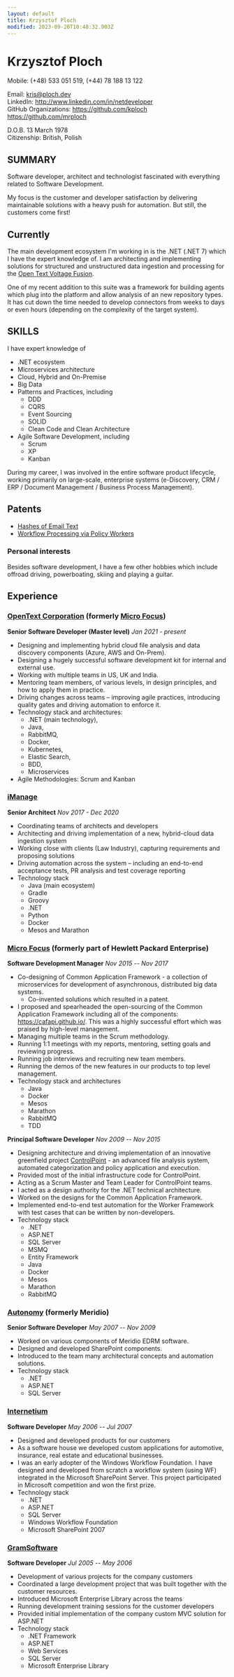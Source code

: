 ```yaml
---
layout: default
title: Krzysztof Ploch
modified: 2023-09-20T10:48:32.903Z
---
```


# Krzysztof Ploch

Mobile: (+48) 533 051 519, (+44) 78 188 13 122

Email: <kris@ploch.dev><br/>
LinkedIn: <http://www.linkedin.com/in/netdeveloper><br/>
GitHub Organizations:
<https://github.com/kploch>
<https://github.com/mrploch>

D.O.B. 13 March 1978<br/>
Citizenship: British, Polish

## SUMMARY

Software developer, architect and technologist fascinated with everything related to Software Development.

My focus is the customer and developer satisfaction by delivering maintainable solutions with a heavy push for automation. But still, the customers come first!

## Currently

The main development ecosystem I\'m working in is the .NET (.NET 7) which I have the expert knowledge of.
I am architecting and implementing solutions for structured and unstructured data ingestion and processing for the [Open Text Voltage Fusion](https://www.microfocus.com/en-us/cyberres/data-privacy-protection/voltage-fusion).

One of my recent addition to this suite was a framework for building agents which plug into the platform and allow analysis of an
new repository types.
It has cut down the time needed to develop connectors from weeks to days or even hours (depending on the complexity of the target system).

## SKILLS

I have expert knowledge of

- .NET ecosystem
- Microservices architecture
- Cloud, Hybrid and On-Premise
- Big Data
- Patterns and Practices, including
  - DDD
  - CQRS
  - Event Sourcing
  - SOLID
  - Clean Code and Clean Architecture
- Agile Software Development, including
  - Scrum
  - XP
  - Kanban

During my career, I was involved in the entire software product
lifecycle, working primarily on large-scale, enterprise systems (e-Discovery, CRM /
ERP / Document Management / Business Process Management).

## Patents

- [Hashes of Email Text](https://patents.google.com/patent/US10511563B2/en)
- [Workflow Processing via Policy Workers](https://patents.google.com/patent/US10528904B2/en)

### Personal interests

Besides software development, I have a few other hobbies which include offroad driving, powerboating, skiing and playing a guitar.

## Experience

### [OpenText Corporation](https://www.opentext.com/) (formerly [Micro Focus](https://www.microfocus.com/))

**Senior Software Developer (Master level)**
*Jan 2021 - present*

- Designing and implementing hybrid cloud file analysis and data discovery components (Azure, AWS and On-Prem).
- Designing a hugely successful software development kit for internal and external use.
- Working with multiple teams in US, UK and India.
- Mentoring team members, of various levels, in design principles, and how to apply them in practice.
- Driving changes across teams – improving agile practices, introducing quality gates and driving automation to enforce it.
- Technology stack and architectures:
  - .NET (main technology),
  - Java,
  - RabbitMQ,
  - Docker,
  - Kubernetes,
  - Elastic Search,
  - BDD,
  - Microservices
- Agile Methodologies: Scrum and Kanban

### [iManage](https://imanage.com/)

**Senior Architect**
*Nov 2017 - Dec 2020*

- Coordinating teams of architects and developers
- Architecting and driving implementation of a new, hybrid-cloud data ingestion system
- Working close with clients (Law Industry), capturing requirements and proposing solutions
- Driving automation across the system – including an end-to-end acceptance tests, PR analysis and test coverage reporting
- Technology stack
  - Java (main ecosystem)
  - Gradle
  - Groovy
  - .NET
  - Python
  - Docker
  - Mesos and Marathon

### [Micro Focus](https://www.microfocus.com/) (formerly part of Hewlett Packard Enterprise)

**Software Development Manager**
*Nov 2015 -- Nov 2017*

- Co-designing of Common Application Framework - a collection of microservices for development of asynchronous, distributed big data systems.
  - Co-invented solutions which resulted in a patent.
- I proposed and spearheaded the open-sourcing of the Common
     Application Framework including all of the components:
     <https://cafapi.github.io/>. This was a highly successful effort which was praised by high-level management.
- Managing multiple teams in the Scrum methodology.
- Running 1:1 meetings with my reports, mentoring, setting goals
     and reviewing progress.
- Running job interviews and recruiting new team members.
- Running the demos of the new features in our products to top level management.
- Technology stack and architectures
  - Java
  - Docker
  - Mesos
  - Marathon
  - RabbitMQ
  - TDD

**Principal Software Developer**
*Nov 2009 -- Nov 2015*

- Designing architecture and driving implementation of an innovative greenfield project [ControlPoint](https://www.microfocus.com/en-us/products/dark-data-cleanup/overview) - an advanced file analysis system, automated categorization and policy application and execution.
- Provided most of the initial infrastructure code for
     ControlPoint.
- Acting as a Scrum Master and Team Leader for ControlPoint teams.  
- I acted as a design authority for the .NET technical architecture.
- Worked on the designs for the Common Application Framework.
- Implemented end-to-end test automation for the Worker Framework with test cases that can be written by non-developers.
- Technology stack
  - .NET
  - ASP.NET
  - SQL Server
  - MSMQ
  - Entity Framework
  - Java
  - Docker
  - Mesos
  - Marathon
  - RabbitMQ

### [Autonomy](https://www.autonomy.com/) (formerly Meridio)

**Senior Software Developer**
*May 2007 -- Nov 2009*

- Worked on various components of Meridio EDRM software.
- Designed and developed SharePoint components.
- Introduced to the team many architectural concepts and automation solutions.
- Technology stack
  - .NET
  - ASP.NET
  - SQL Server

### [Internetium](https://www.internetium.pl/)

**Software Developer**
*May 2006 -- Jul 2007*

- Designed and developed products for our customers
- As a software house we developed custom applications for automotive, insurance, real estate and educational businesses.
- I was an early adopter of the Windows Workflow Foundation. I have designed and developed from scratch a workflow system (using WF)
integrated in the Microsoft SharePoint Server. This project participated in Microsoft competition and won the first prize.
- Technology stack
  - .NET
  - ASP.NET
  - SQL Server
  - Windows Workflow Foundation
  - Microsoft SharePoint 2007

### [GramSoftware](https://www.gramsoftware.pl/)

**Software Developer**
*Jul 2005 -- May 2006*

- Development of various projects for the company customers
- Coordinated a large development project that was built together with the customer resources.
- Introduced Microsoft Enterprise Library across the teams
- Running development training sessions for the customer developers
- Provided initial implementation of the company custom MVC solution for ASP.NET
- Technology stack
  - .NET Framework
  - ASP.NET
  - Web Services
  - SQL Server
  - Microsoft Enterprise Library

<!-- ### Footer

Last updated: May 2013 -->
